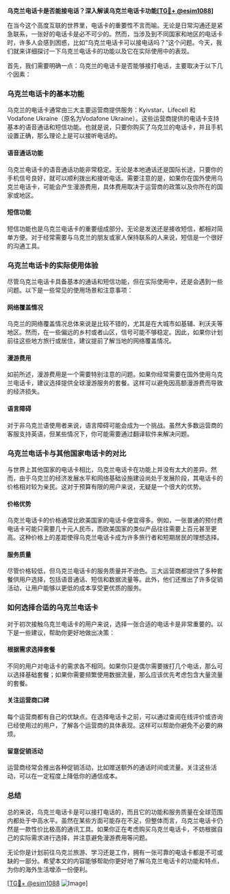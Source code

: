 **乌克兰电话卡是否能接电话？深入解读乌克兰电话卡功能[[TG💪+ @esim1088](https://t.me/s/esim1088)]**

在当今这个高度互联的世界里，电话卡的重要性不言而喻。无论是日常沟通还是紧急联系，一张好的电话卡是必不可少的。然而，当涉及到不同国家和地区的电话卡时，许多人会感到困惑，比如“乌克兰电话卡可以接电话吗？”这个问题。今天，我们就来详细探讨一下乌克兰电话卡的功能以及它在实际使用中的表现。

首先，我们需要明确一点：乌克兰的电话卡是否能够接打电话，主要取决于以下几个因素：

### **乌克兰电话卡的基本功能**
乌克兰的电话卡通常由三大主要运营商提供服务：Kyivstar、Lifecell 和 Vodafone Ukraine（原名为Vodafone Ukraine）。这些运营商提供的电话卡支持基本的语音通话和短信功能。也就是说，只要你购买了乌克兰的电话卡，并且手机设置正确，那么理论上是可以接听电话的。

#### **语音通话功能**
乌克兰电话卡的语音通话功能非常稳定。无论是本地通话还是国际长途，只要你的手机信号良好，就可以顺利拨出和接听电话。需要注意的是，如果你在国外使用乌克兰电话卡，可能会产生漫游费用，具体费用取决于运营商的政策以及你所在的国家或地区。

#### **短信功能**
短信功能也是乌克兰电话卡的重要组成部分。无论是发送还是接收短信，都相对简单方便。对于经常需要与乌克兰的朋友或家人保持联系的人来说，短信是一个很好的沟通工具。

### **乌克兰电话卡的实际使用体验**
尽管乌克兰电话卡具备基本的通话和短信功能，但在实际使用中，还是会遇到一些问题。以下是一些常见的使用场景和注意事项：

#### **网络覆盖情况**
乌克兰的网络覆盖情况总体来说是比较不错的，尤其是在大城市如基辅、利沃夫等地区。然而，在一些偏远的乡村或者山区，信号可能不够稳定。因此，如果你计划前往这些地方旅行或居住，建议提前了解当地的网络覆盖情况。

#### **漫游费用**
如前所述，漫游费用是一个需要特别注意的问题。如果你经常需要在国外使用乌克兰电话卡，建议选择提供全球漫游服务的套餐。这样可以避免因高额漫游费而导致的经济损失。

#### **语言障碍**
对于非乌克兰语使用者来说，语言障碍可能会成为一个挑战。虽然大多数运营商的客服支持英语，但某些情况下，你可能需要通过翻译软件来解决问题。

### **乌克兰电话卡与其他国家电话卡的对比**
与世界上其他国家的电话卡相比，乌克兰电话卡在功能上并没有太大的差异。然而，由于乌克兰的经济发展水平和网络基础设施建设尚处于发展阶段，其电话卡的价格相对较为亲民。这对于预算有限的用户来说，无疑是一个很大的优势。

#### **价格优势**
乌克兰电话卡的价格通常比欧美国家的电话卡便宜得多。例如，一张普通的预付费电话卡可能只需要几十元人民币，而欧美国家的类似产品往往需要上百元甚至更高。这种价格上的差距使得乌克兰电话卡成为许多旅行者和短期居民的理想选择。

#### **服务质量**
尽管价格较低，但乌克兰电话卡的服务质量并不逊色。三大运营商都提供了多种套餐供用户选择，包括语音通话、短信和数据流量等。此外，他们还推出了许多促销活动，让用户能够以更低的成本享受更优质的服务。

### **如何选择合适的乌克兰电话卡**
对于初次接触乌克兰电话卡的用户来说，选择一张合适的电话卡是非常重要的。以下是一些建议，帮助你更好地做出决策：

#### **根据需求选择套餐**
不同的用户对电话卡的需求各不相同。如果你只是偶尔需要拨打几个电话，那么可以选择基础套餐；如果你需要频繁使用数据流量，那么应该优先考虑包含大量流量的套餐。

#### **关注运营商口碑**
每个运营商都有自己的优缺点。在选择电话卡之前，可以通过查阅在线评价或咨询已经使用过的用户，了解各个运营商的具体表现。这样可以帮助你避免不必要的麻烦。

#### **留意促销活动**
运营商经常会推出各种促销活动，比如赠送额外的通话时间或流量。关注这些活动，可以在一定程度上降低你的通信成本。

### **总结**
总的来说，乌克兰电话卡是可以接打电话的，而且它的功能和服务质量在全球范围内都处于中高水平。虽然在某些方面可能存在不足，但整体而言，乌克兰电话卡仍然是一款性价比极高的通讯工具。如果你正在考虑购买乌克兰电话卡，不妨根据自己的实际需求进行选择，并注意避免漫游费用等问题。

无论你是计划前往乌克兰旅游、学习还是工作，拥有一张可靠的电话卡都是不可或缺的一部分。希望本文的内容能够帮助你更好地了解乌克兰电话卡的功能和特点，为你的海外生活增添一份便利。

[[TG💪+ @esim1088](https://t.me/s/esim1088) ![Image](https://i.postimg.cc/4NQfJmqS/Snipaste-2025-05-13-00-14-12.png)]